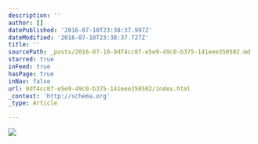 ```yaml
---
description: ''
author: []
datePublished: '2016-07-10T23:38:37.997Z'
dateModified: '2016-07-10T23:38:37.727Z'
title: ''
sourcePath: _posts/2016-07-10-0df4cc0f-e5e9-49c0-b375-141eee350502.md
starred: true
inFeed: true
hasPage: true
inNav: false
url: 0df4cc0f-e5e9-49c0-b375-141eee350502/index.html
_context: 'http://schema.org'
_type: Article

---
```

![](https://the-grid-user-content.s3-us-west-2.amazonaws.com/fd2fe9e5-aad7-4f45-9340-91915dfef464.jpg)